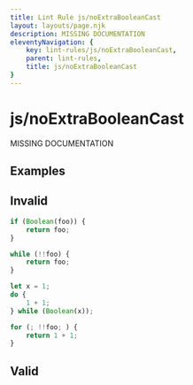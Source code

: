 ```yaml
---
title: Lint Rule js/noExtraBooleanCast
layout: layouts/page.njk
description: MISSING DOCUMENTATION
eleventyNavigation: {
	key: lint-rules/js/noExtraBooleanCast,
	parent: lint-rules,
	title: js/noExtraBooleanCast
}
---
```


# js/noExtraBooleanCast

MISSING DOCUMENTATION

<!-- EVERYTHING BELOW IS AUTOGENERATED. SEE SCRIPTS FOLDER FOR UPDATE SCRIPTS -->


## Examples
## Invalid
```typescript
if (Boolean(foo)) {
	return foo;
}
```
```typescript
while (!!foo) {
	return foo;
}
```
```typescript
let x = 1;
do {
	1 + 1;
} while (Boolean(x));
```
```typescript
for (; !!foo; ) {
	return 1 + 1;
}
```
## Valid

